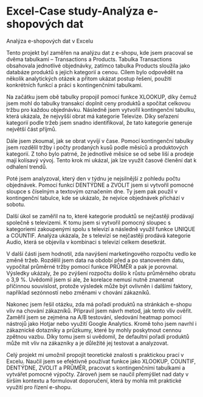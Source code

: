 # Excel-Case study-Analýza e-shopových dat
Analýza e-shopových dat v Excelu

Tento projekt byl zaměřen na analýzu dat z e-shopu, kde jsem pracoval se dvěma tabulkami – Transactions a Products. Tabulka Transactions obsahovala jednotlivé objednávky, zatímco tabulka Products sloužila jako databáze produktů s jejich kategorií a cenou. Cílem bylo odpovědět na několik analytických otázek a přitom ukázat postup řešení, použití konkrétních funkcí a práci s kontingenčními tabulkami.

Na začátku jsem obě tabulky propojil pomocí funkce XLOOKUP, díky čemuž jsem mohl do tabulky transakcí doplnit ceny produktů a spočítat celkovou tržbu pro každou objednávku. Následně jsem vytvořil kontingenční tabulku, která ukázala, že nejvyšší obrat má kategorie Televize. Díky seřazení kategorií podle tržeb jsem snadno identifikoval, že tato kategorie generuje největší část příjmů.

Dále jsem zkoumal, jak se obrat vyvíjí v čase. Pomocí kontingenční tabulky jsem rozdělil tržby i počty prodaných kusů podle měsíců a produktových kategorií. Z toho bylo patrné, že jednotlivé měsíce se od sebe liší a prodeje mají kolísavý vývoj. Tento krok mi ukázal, jak lze využít časové členění dat k odhalení trendů.

Poté jsem analyzoval, který den v týdnu je nejsilnější z pohledu počtu objednávek. Pomocí funkcí DENTÝDNE a ZVOLIT jsem si vytvořil pomocné sloupce s číselným a textovým označením dne. Ty jsem pak použil v kontingenční tabulce, kde se ukázalo, že nejvíce objednávek přichází v sobotu.

Další úkol se zaměřil na to, které kategorie produktů se nejčastěji prodávají společně s televizemi. K tomu jsem si vytvořil pomocný sloupec s kategoriemi zakoupenými spolu s televizí a následně využil funkce UNIQUE a COUNTIF. Analýza ukázala, že s televizí se nejčastěji prodává kategorie Audio, která se objevila v kombinaci s televizí celkem desetkrát.

V další části jsem hodnotil, zda navýšení marketingového rozpočtu vedlo ke změně tržeb. Rozdělil jsem data na období před a po stanoveném datu, vypočítal průměrné tržby pomocí funkce PRŮMĚR a pak je porovnal. Výsledky ukázaly, že po zvýšení rozpočtu došlo k růstu průměrného obratu o 3,9 %. Uvědomil jsem si ale, že korelace nemusí nutně znamenat příčinnou souvislost, protože výsledek může být ovlivněn i dalšími faktory, například sezónností nebo změnami v chování zákazníků.

Nakonec jsem řešil otázku, zda má pořadí produktů na stránkách e-shopu vliv na chování zákazníků. Připravil jsem návrh metod, jak tento vliv ověřit. Zaměřil jsem se zejména na A/B testování, sledování heatmap pomocí nástrojů jako Hotjar nebo využití Google Analytics. Kromě toho jsem navrhl i zákaznické dotazníky a průzkumy, které by mohly poskytnout cennou zpětnou vazbu. Díky tomu jsem si uvědomil, že defaultní pořadí produktů může mít vliv na zákazníky a je důležité jej testovat a analyzovat.

Celý projekt mi umožnil propojit teoretické znalosti s praktickou prací v Excelu. Naučil jsem se efektivně používat funkce jako XLOOKUP, COUNTIF, DENTÝDNE, ZVOLIT a PRŮMĚR, pracovat s kontingenčními tabulkami a vytvářet pomocné výpočty. Zároveň jsem se naučil přemýšlet nad daty v širším kontextu a formulovat doporučení, která by mohla mít praktické využití pro řízení e-shopu.
